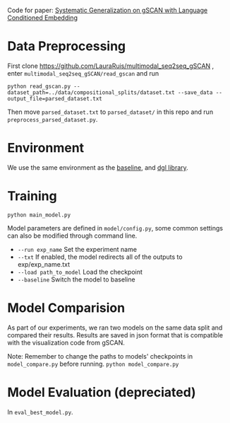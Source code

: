 Code for paper: [Systematic Generalization on gSCAN with Language Conditioned Embedding](https://arxiv.org/pdf/2009.05552.pdf)


# Data Preprocessing 

First clone https://github.com/LauraRuis/multimodal_seq2seq_gSCAN , enter `multimodal_seq2seq_gSCAN/read_gscan` and run
```
python read_gscan.py --dataset_path=../data/compositional_splits/dataset.txt --save_data --output_file=parsed_dataset.txt
```
Then move `parsed_dataset.txt` to `parsed_dataset/` in this repo and run `preprocess_parsed_dataset.py`.

# Environment

We use the same environment as the [baseline](https://github.com/LauraRuis/multimodal_seq2seq_gSCAN), and [dgl library](https://www.dgl.ai/pages/start.html).

# Training
```
python main_model.py
```
Model parameters are defined in `model/config.py`, some common settings can also be modified through command line.
- `--run exp_name` Set the experiment name
- `--txt` If enabled, the model redirects all of the outputs to exp/exp_name.txt
- `--load path_to_model` Load the checkpoint
- `--baseline` Switch the model to baseline

# Model Comparision
As part of our experiments, we ran two models on the same data split and compared their results. Results are saved in json format that is compatible with the visualization code from gSCAN.

Note: Remember to change the paths to models' checkpoints in `model_compare.py` before running.
``
python model_compare.py
``

# Model Evaluation (depreciated)
In `eval_best_model.py`.

